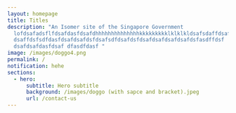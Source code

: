 ```yaml
---
layout: homepage
title: Titles
description: "An Isomer site of the Singapore Government
  lofdsafadsflfdsafdasfdsafdhhhhhhhhhhhhhhkkkkkkkkklklklkldsafsdaffdsafdsffdsaf\
  dsaffdsfsdfdasfdsafdsafdsfdsafsdfdsafdsfdsafdsafdsafdsafdsfasdffdsf
  dsafdsafdasfdsaf dfasdfdasf "
image: /images/doggo4.png
permalink: /
notification: hehe
sections:
  - hero:
      subtitle: Hero subtitle
      background: /images/doggo (with sapce and bracket).jpeg
      url: /contact-us
---
```

